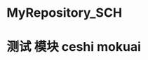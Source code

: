 MyRepository_SCH
================
<!DOCTYPE html>
<html>
<body>
<h1> 测试 模块 ceshi mokuai </h1>
</body>
</html>
